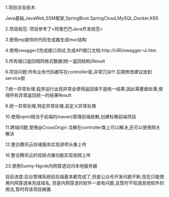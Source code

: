 1.项目涉及技术:

Java基础,JavaWeb,SSM框架,SpringBoot.SpringCloud,MySQL,Docker,K8S

2.项目规范: 项目参考了<阿里巴巴Java开发规范>

3.使用mp提供的代码生成器生成mvc结构

4.使用swagger2完成接口测试,生成API接口文档:http://URI/swagger-ui.htm

5.所有接口返回相同格式数据(统一返回结构)Result

6.项目问题:所有业务代码都写在controller层,非常冗杂!!! 后期修改建议放到service层

7.统一异常处理,程序运行出现异常会使得返回值不是统一结果,因此需要做处理,使得所有异常返回统一的结果Result

8.统一异常处理,特定异常处理,自定义异常处理

10.使用npm(相当于前端的maven)管理前端依赖,创建标椎前端项目

11.跨域问题,使用@CrossOrigin 注解在controller类上可以解决,还可以使用网关解决

12.整合腾讯云存储服务实现讲师头像上传

16.整合腾讯云的视频点播功能实现视频上传

23.使用Sunny-Ngrok内网穿透访问本地服务器

目前进度:后台管理系统前后端基本都完成了,但是公众号开发问题不断,现在只能使用内网穿透来完成域名,
但是内网穿透的软件一直有问题,且暂时不知道其他软件的用法,暂时将该项目搁置.
